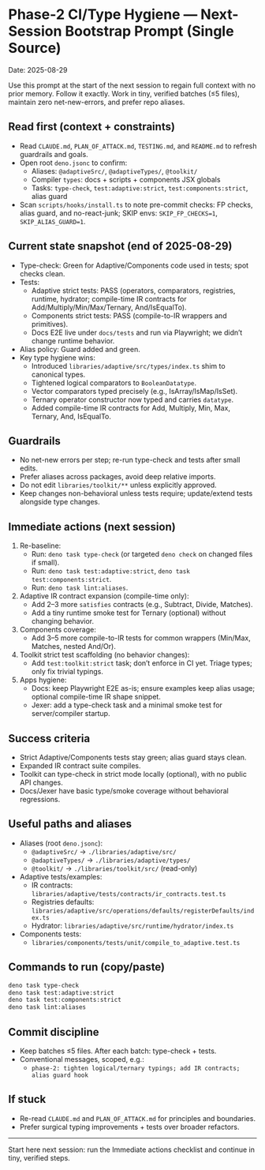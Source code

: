 # Phase-2 CI/Type Hygiene — Next-Session Bootstrap Prompt (Single Source)

Date: 2025-08-29

Use this prompt at the start of the next session to regain full context with no prior memory. Follow it exactly. Work in tiny, verified batches (≤5 files), maintain zero net-new-errors, and prefer repo aliases.

## Read first (context + constraints)
- Read `CLAUDE.md`, `PLAN_OF_ATTACK.md`, `TESTING.md`, and `README.md` to refresh guardrails and goals.
- Open root `deno.jsonc` to confirm:
  - Aliases: `@adaptiveSrc/`, `@adaptiveTypes/`, `@toolkit/`
  - Compiler `types`: docs + scripts + components JSX globals
  - Tasks: `type-check`, `test:adaptive:strict`, `test:components:strict`, alias guard
- Scan `scripts/hooks/install.ts` to note pre-commit checks: FP checks, alias guard, and no-react-junk; SKIP envs: `SKIP_FP_CHECKS=1`, `SKIP_ALIAS_GUARD=1`.

## Current state snapshot (end of 2025-08-29)
- Type-check: Green for Adaptive/Components code used in tests; spot checks clean.
- Tests:
  - Adaptive strict tests: PASS (operators, comparators, registries, runtime, hydrator; compile-time IR contracts for Add/Multiply/Min/Max/Ternary, And/IsEqualTo).
  - Components strict tests: PASS (compile-to-IR wrappers and primitives).
  - Docs E2E live under `docs/tests` and run via Playwright; we didn’t change runtime behavior.
- Alias policy: Guard added and green.
- Key type hygiene wins:
  - Introduced `libraries/adaptive/src/types/index.ts` shim to canonical types.
  - Tightened logical comparators to `BooleanDatatype`.
  - Vector comparators typed precisely (e.g., IsArray/IsMap/IsSet).
  - Ternary operator constructor now typed and carries `datatype`.
  - Added compile-time IR contracts for Add, Multiply, Min, Max, Ternary, And, IsEqualTo.

## Guardrails
- No net-new errors per step; re-run type-check and tests after small edits.
- Prefer aliases across packages, avoid deep relative imports.
- Do not edit `libraries/toolkit/**` unless explicitly approved.
- Keep changes non-behavioral unless tests require; update/extend tests alongside type changes.

## Immediate actions (next session)
1) Re-baseline:
   - Run: `deno task type-check` (or targeted `deno check` on changed files if small).
   - Run: `deno task test:adaptive:strict`, `deno task test:components:strict`.
   - Run: `deno task lint:aliases`.
2) Adaptive IR contract expansion (compile-time only):
   - Add 2–3 more `satisfies` contracts (e.g., Subtract, Divide, Matches).
   - Add a tiny runtime smoke test for Ternary (optional) without changing behavior.
3) Components coverage:
   - Add 3–5 more compile-to-IR tests for common wrappers (Min/Max, Matches, nested And/Or).
4) Toolkit strict test scaffolding (no behavior changes):
   - Add `test:toolkit:strict` task; don’t enforce in CI yet. Triage types; only fix trivial typings.
5) Apps hygiene:
   - Docs: keep Playwright E2E as-is; ensure examples keep alias usage; optional compile-time IR shape snippet.
   - Jexer: add a type-check task and a minimal smoke test for server/compiler startup.

## Success criteria
- Strict Adaptive/Components tests stay green; alias guard stays clean.
- Expanded IR contract suite compiles.
- Toolkit can type-check in strict mode locally (optional), with no public API changes.
- Docs/Jexer have basic type/smoke coverage without behavioral regressions.

## Useful paths and aliases
- Aliases (root `deno.jsonc`):
  - `@adaptiveSrc/` → `./libraries/adaptive/src/`
  - `@adaptiveTypes/` → `./libraries/adaptive/types/`
  - `@toolkit/` → `./libraries/toolkit/src/` (read-only)
- Adaptive tests/examples:
  - IR contracts: `libraries/adaptive/tests/contracts/ir_contracts.test.ts`
  - Registries defaults: `libraries/adaptive/src/operations/defaults/registerDefaults/index.ts`
  - Hydrator: `libraries/adaptive/src/runtime/hydrator/index.ts`
- Components tests:
  - `libraries/components/tests/unit/compile_to_adaptive.test.ts`

## Commands to run (copy/paste)
```sh
deno task type-check
deno task test:adaptive:strict
deno task test:components:strict
deno task lint:aliases
```

## Commit discipline
- Keep batches ≤5 files. After each batch: type-check + tests.
- Conventional messages, scoped, e.g.:
  - `phase-2: tighten logical/ternary typings; add IR contracts; alias guard hook`

## If stuck
- Re-read `CLAUDE.md` and `PLAN_OF_ATTACK.md` for principles and boundaries.
- Prefer surgical typing improvements + tests over broader refactors.

---
Start here next session: run the Immediate actions checklist and continue in tiny, verified steps.
